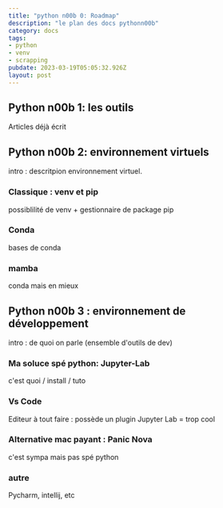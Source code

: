 ```yaml
---
title: "python n00b 0: Roadmap"
description: "le plan des docs pythonn00b"
category: docs
tags:
- python
- venv
- scrapping
pubdate: 2023-03-19T05:05:32.926Z
layout: post
---
```

## Python n00b 1: les outils

Articles déjà écrit

## Python n00b 2: environnement virtuels

intro : descritpion environnement virtuel. 

### Classique : venv et pip

possiblilité de venv + gestionnaire de package pip

### Conda

bases de conda

### mamba

conda mais en mieux

## Python n00b 3 : environnement de développement

intro : de quoi on parle (ensemble d'outils de dev)

### Ma soluce spé python: Jupyter-Lab

c'est quoi / install / tuto

### Vs Code

Editeur à tout faire : possède un plugin Jupyter Lab = trop cool

### Alternative mac payant : Panic Nova

c'est sympa mais pas spé python

### autre

Pycharm, intellij, etc


